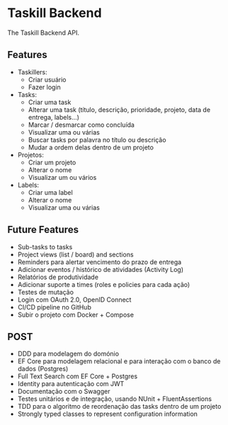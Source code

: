 # Taskill Backend

The Taskill Backend API.

## Features

- Taskillers:
  - Criar usuário
  - Fazer login
- Tasks:
  - Criar uma task
  - Alterar uma task (título, descrição, prioridade, projeto, data de entrega, labels...)
  - Marcar / desmarcar como concluída
  - Visualizar uma ou várias
  - Buscar tasks por palavra no título ou descrição
  - Mudar a ordem delas dentro de um projeto
- Projetos:
  - Criar um projeto
  - Alterar o nome
  - Visualizar um ou vários
- Labels:
  - Criar uma label
  - Alterar o nome
  - Visualizar uma ou várias

## Future Features

- Sub-tasks to tasks
- Project views (list / board) and sections
- Reminders para alertar vencimento do prazo de entrega
- Adicionar eventos / histórico de atividades (Activity Log)
- Relatórios de produtividade
- Adicionar suporte a times (roles e policies para cada ação)
- Testes de mutação
- Login com OAuth 2.0, OpenID Connect
- CI/CD pipeline no GitHub
- Subir o projeto com Docker + Compose

## POST

- DDD para modelagem do domónio
- EF Core para modelagem relacional e para interação com o banco de dados (Postgres)
- Full Text Search com EF Core + Postgres
- Identity para autenticação com JWT
- Documentação com o Swagger
- Testes unitários e de integração, usando NUnit + FluentAssertions
- TDD para o algoritmo de reordenação das tasks dentro de um projeto
- Strongly typed classes to represent configuration information
